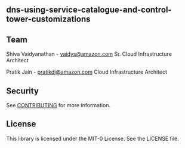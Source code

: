 ## dns-using-service-catalogue-and-control-tower-customizations




## Team
Shiva Vaidyanathan - vaidys@amazon.com
Sr. Cloud Infrastructure Architect

Pratik Jain - pratikdj@amazon.com
Cloud Infrastructure Architect

## Security

See [CONTRIBUTING](CONTRIBUTING.md#security-issue-notifications) for more information.

## License

This library is licensed under the MIT-0 License. See the LICENSE file.

